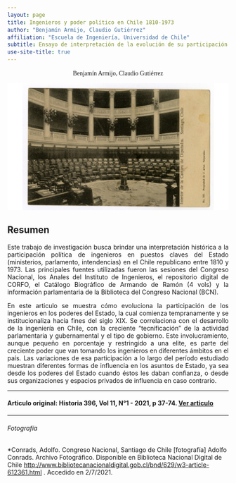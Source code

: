 ```yaml
---
layout: page
title: Ingenieros y poder político en Chile 1810-1973 
author: "Benjamín Armijo, Claudio Gutiérrez" 
affiliation: "Escuela de Ingeniería, Universidad de Chile"
subtitle: Ensayo de interpretación de la evolución de su participación parlamentaria y ministerial.
use-site-title: true
---
```

<p align="center"><span style="font-family:futura">Benjamín Armijo, Claudio Gutiérrez</span></p>

![Image1](/img/descarga.png)

## Resumen 

<p align="justify">Este trabajo de investigación busca brindar una interpretación histórica a la participación política de ingenieros en puestos claves del Estado (ministerios, parlamento, intendencias) en el Chile republicano entre 1810 y 1973. Las principales fuentes utilizadas fueron las sesiones del Congreso Nacional, los Anales del Instituto de Ingenieros, el repositorio digital de CORFO, el Catálogo Biográfico de Armando de Ramón (4 vols) y la información parlamentaria de la Biblioteca del Congreso Nacional (BCN). </p>

<p align="justify">En este articulo se muestra cómo evoluciona la participación de los ingenieros en los poderes del Estado, la cual comienza tempranamente y se institucionaliza hacia fines del siglo XIX. Se correlaciona con el desarrollo de la ingeniería en Chile, con la creciente “tecnificación” de la actividad parlamentaria y gubernamental y el tipo de gobierno. Este involucramiento, aunque pequeño en porcentaje y restringido a una elite, es parte del creciente poder que van tomando los ingenieros en diferentes ámbitos en el país. Las variaciones de esa participación a lo largo del período estudiado muestran diferentes formas de influencia en los asuntos de Estado, ya sea desde los poderes del Estado cuando éstos les daban confianza, o desde sus organizaciones y espacios privados de influencia en caso contrario.</p>

---
#### Articulo original: Historia 396, Vol 11, N°1 - 2021, p 37-74. [Ver articulo](http://www.historia396.cl/index.php/historia396/article/view/495)

---
###### Fotografía 

*Conrads, Adolfo. Congreso Nacional, Santiago de Chile  [fotografía] Adolfo Conrads. Archivo Fotográfico. Disponible en Biblioteca Nacional Digital de Chile http://www.bibliotecanacionaldigital.gob.cl/bnd/629/w3-article-612361.html . Accedido en 2/7/2021.

